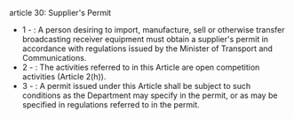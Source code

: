 article 30: Supplier&#39;s Permit

<ul>
			<li>1 - : A person desiring to import, manufacture, sell or otherwise transfer broadcasting receiver equipment must obtain a supplier&#39;s permit in accordance with regulations issued by the Minister of Transport and Communications.<ul>
			</ul></li>			<li>2 - : The activities referred to in this Article are open competition activities (Article 2(h)).<ul>
			</ul></li>			<li>3 - : A permit issued under this Article shall be subject to such conditions as the Department may specify in the permit, or as may be specified in regulations referred to in the permit.<ul>
			</ul></li></ul>